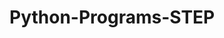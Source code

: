 # Python-Programs-STEP
      
  
           
             
           
             
               
         
 
